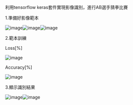 利用tensorflow keras套件實現影像識別，進行AB選手猜拳比賽

1.準備好影像範本

![image](https://github.com/user-attachments/assets/aa509b23-f4e0-43c6-a4f8-a642ac4695b7)![image](https://github.com/user-attachments/assets/b30e8e22-103e-4f83-90ed-b8ba48e7c950)![image](https://github.com/user-attachments/assets/4287d328-589c-46a8-ada4-3b800fed0cb7)

2.範本訓練

Loss[%]

![image](https://github.com/user-attachments/assets/c51f0125-a6e3-4856-af38-0bdaa304f386)

Accuracy[%]

![image](https://github.com/user-attachments/assets/8d538949-e26e-484c-8529-9399f1b9fb41)

3.顯示識別結果

![image](https://github.com/user-attachments/assets/1122349f-4584-47df-8da2-dd571c809bdd)![image](https://github.com/user-attachments/assets/132c57fe-40cc-4e7d-af59-fb35b165ba08)


